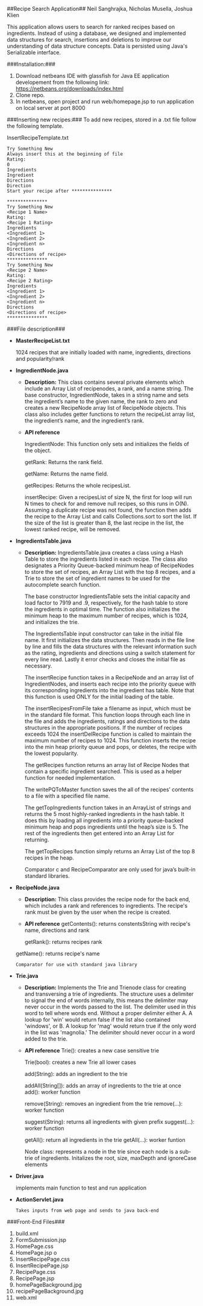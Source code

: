 ##Recipe Search Application##
Neil Sanghrajka, Nicholas Musella, Joshua Klien

This application allows users to search for ranked recipes based on ingredients. Instead of using a database, we designed and implemented data structures for search, insertions and deletions to improve our understanding of data structure concepts.
Data is persisted using Java's Serializable interface.

###Installation:###

1. Download netbeans IDE with glassfish for Java EE application developement from the following link: https://netbeans.org/downloads/index.html
2. Clone repo.
3. In netbeans, open project and run web/homepage.jsp to run application on local server at port 8000

###Inserting new recipes:###
To add new recipes, stored in a .txt file follow the following template.

InsertRecipeTemplate.txt

	Try Something New
	Always insert this at the beginning of file
	Rating:
	0
	Ingredients
	Ingredient
	Directions
	Direction
	Start your recipe after ***************

	***************
	Try Something New
	<Recipe 1 Name>
	Rating:
	<Recipe 1 Rating>
	Ingredients
	<Ingredient 1>
	<Ingredient 2>
	<Ingredient n>
	Directions
	<Directions of recipe>
	***************
	Try Something New
	<Recipe 2 Name>
	Rating:
	<Recipe 2 Rating>
	Ingredients
	<Ingredient 1>
	<Ingredient 2>
	<Ingredient n>
	Directions
	<Directions of recipe>
	***************


###File description###
  * **MasterRecipeList.txt**

	1024 recipes that are initially loaded with name, ingredients, directions and popularity/rank

  * **IngredientNode.java**

	  * **Description:**
	This class contains several private elements which include an Array List of recipenodes, a rank, and a name string. The base constructor, IngredientNode, takes in a string name and sets the ingredient’s name to the given name, the rank to zero and creates a new RecipeNode array list of RecipeNode objects. This class also includes getter functions to return the recipeList array list, the ingredient’s name, and the ingredient’s rank.

    * **API reference**
    
    	IngredientNode: This function only sets and initializes the fields of the object.
    
    	getRank: Returns the rank field.
    	
    	getName: Returns the name field.
    
    	getRecipes: Returns the whole recipesList.
    
    	insertRecipe:  Given a recipesList of size N, the first for loop will run N times to check for and remove null recipes, so this runs in O(N).  Assuming a duplicate recipe was not found, the function then adds the recipe to the Array List and calls Collections.sort to sort the list.  If the size of the list is greater than 8, the last recipe in the list, the lowest ranked recipe, will be removed.

  * **IngredientsTable.java**

	  * **Description:**
    	IngredientsTable.java creates a class using a Hash Table to store the ingredients listed in each recipe. The class also designates a Priority Queue-backed minimum heap of RecipeNodes to store the set of recipes, an Array List with the top 8 recipes, and a Trie to store the set of ingredient names to be used for the autocomplete search function.
    
    	The base constructor IngredientsTable sets the initial capacity and load factor to 7919 and .9, respectively, for the hash table to store the ingredients in optimal time. The function also initializes the minimum heap to the maximum number of recipes, which is 1024, and initializes the trie. 
    
    	The IngredientsTable input constructor can take in the initial file name. It first initializes the data structures. Then reads in the file line by line and fills the data structures with the relevant information such as the rating, ingredients and directions using a switch statement for every line read. Lastly it error checks and closes the initial file as necessary. 
    
    	The insertRecipe function takes in a RecipeNode and an array list of IngredientNodes, and inserts each recipe into the priority queue with its corresponding ingredients into the ingredient has table. Note that this function is used ONLY for the initial loading of the table. 
    
    	The insertRecipesFromFile take a filename as input, which must be in the standard file format. This function loops through each line in the file and adds the ingredients, ratings and directions to the data structures in the appropriate positions. If the number of recipes exceeds 1024 the insertDelRecipe function is called to maintain the maximum number of recipes to 1024. This function inserts the recipe into the min heap priority queue and pops, or deletes, the recipe with the lowest popularity. 
    
    	The getRecipes function returns an array list of Recipe Nodes that contain a specific ingredient searched. This is used as a helper function for needed implementation.
    
    	The writePQToMaster function saves the all of the recipes’ contents to a file with a specified file name.
    
    	The getTopIngredients function takes in an ArrayList of strings and returns the 5 most highly-ranked ingredients in the hash table.  It does this by loading all ingredients into a priority queue-backed minimum heap and pops ingredients until the heap’s size is 5.  The rest of the ingredients then get entered into an Array List for returning.
    
    	The getTopRecipes function simply returns an Array List of the top 8 recipes in the heap.
    
    	Comparator c and RecipeComparator are only used for java’s built-in standard libraries.

  * **RecipeNode.java**
	
    * **Description:**
      This class provides the recipe node for the back end, which includes a rank and references to ingredients.  The recipe's rank must be given by the user when the recipe is created.

	 * **API reference**
  	  getContents(): returns constentsString with recipe's name, directions and rank
  
    	getRank(): returns recipes rank
  
      getName(): returns recipe's name
  
    	Comparator for use with standard java library

  * **Trie.java**

	  * **Description:**
  	Implements the Trie and Trienode class for creating and transversing a trie of ingredients. The structure uses a delimiter to signal the end of words internally, this means the delimiter may never occur in the words passed to the list. The delimiter used in this word to tell where words end. Without a proper delimiter either A. A lookup for 'win' would return false if the list also contained 'windows', or B. A lookup for 'mag' would return true if the only word in the list was 'magnolia.' The delimiter should never occur in a word added to the trie.
  
    * **API reference**
    	Trie(): creates a new case sensitive trie
    
    	Trie(bool): creates a new Trie all lower cases
    
    	add(String): adds an ingredient to the trie
    
    	addAll(String[]): adds an array of ingredients to the trie at once
    		add(): worker function
    
    	remove(String): removes an ingredient from the trie
    		remove(...): worker function
    
    	suggest(String): returns all ingredients with given prefix
    		suggest(...): worker function
    
    	getAll(): return all ingredients in the trie
    		getAll(...): worker funtion
    
    	Node class: represents a node in the trie since each node is a sub-trie of ingredients. Initalizes the root, size, maxDepth and ignoreCase elements

  * **Driver.java**

	  implements main function to test and run application

  * **ActionServlet.java**
	
	    Takes inputs from web page and sends to java back-end


###Front-End Files###

1. build.xml
2. FormSubmission.jsp 	
3. HomePage.css 	
4. HomePage.jsp 	o
5. InsertRecipePage.css 	
6. InsertRecipePage.jsp 	
7. RecipePage.css 	
8. RecipePage.jsp 	
9. homePageBackground.jpg 	
10. recipePageBackground.jpg
11. web.xml

